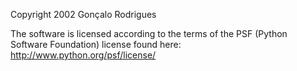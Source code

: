 Copyright 2002 Gonçalo Rodrigues

The software is licensed according to the terms of the PSF (Python Software Foundation) license found here: http://www.python.org/psf/license/